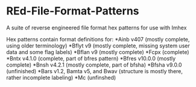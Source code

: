 # REd-File-Format-Patterns
A suite of reverse engineered file format hex patterns for use with Imhex

Hex patterns contain format definitions for:
*Ainb v407 (mostly complete, using older terminology)
*Bflyt v9 (mostly complete, missing system user data and some flag labels)
*Bflan v9 (mostly complete)
*Fcpx (complete)
*Bntx v4.1.0 (complete, part of bfres pattern)
*Bfres v10.0.0 (mostly complete)
*Bnsh v4.2.1 (mostly complete, part of bfsha)
*Bfsha v9.0.0 (unfinished)
*Bars v1.2, Bamta v5, and Bwav (structure is mostly there, rather incomplete labeling)
*Mc (unfinshed)